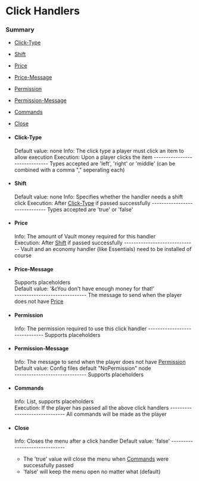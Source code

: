 # Click Handlers #

### Summary ###
- [Click-Type](#user-content-click-type)
- [Shift](#user-content-shift)
- [Price](#user-content-price)
- [Price-Message](#user-content-price-message)
- [Permission](#user-content-permission)
- [Permission-Message](#user-content-permission-message)
- [Commands](#user-content-commands)
- [Close](#user-content-close)

- #### Click-Type ####
  Default value: none
  Info: The click type a player must click an item to allow execution
  Execution: Upon a player clicks the item
  \------------------------------
    Types accepted are 'left', 'right' or 'middle' (can be combined with a comma "," seperating each)
    
- #### Shift ####
  Default value: none
  Info: Specifies whether the handler needs a shift click
  Execution: After [Click-Type](#user-content-click-type) if passed successfully
  \------------------------------
    Types accepted are 'true' or 'false'

- #### Price ####
  Info: The amount of Vault money required for this handler  
  Execution: After [Shift](#user-content-shift) if passed successfully
  \------------------------------
    Vault and an economy handler (like Essentials) need to be installed of course  

- #### Price-Message ####
  Supports placeholders  
  Default value: '&cYou don't have enough money for that!'  
  \------------------------------
    The message to send when the player does not have [Price](#user-content-price)  

- #### Permission ####
  Info: The permission required to use this click handler
  \------------------------------
    Supports placeholders

- #### Permission-Message ####
  Info: The message to send when the player does not have [Permission](#user-content-permission)
  Default value: Config files default "NoPermission" node  
  \------------------------------
    Supports placeholders
  
- #### Commands ####
  Info: List, supports placeholders  
  Execution: If the player has passed all the above click handlers
  \------------------------------
    All commands will be made as the player

- #### Close ####
  Info: Closes the menu after a click handler
  Default value: 'false'
  \------------------------------
    - The 'true' value will close the menu when [Commands](#user-content-commands) were successfully passed
    - 'false' will keep the menu open no matter what (default)
